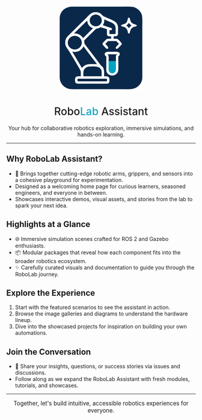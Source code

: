 <p align="center">
  <img src="docs/logos/RoboLab%20Assistant%20-%20Square%20(Dark).svg" alt="RoboLab Assistant Logo" width="220" />
</p>

<h1 align="center" style="font-family: 'Inter', sans-serif; font-weight: 500;">Robo<span style="color: #0fa4c0;">Lab</span> Assistant</h1>

<p align="center" style="font-family: 'Inter', sans-serif;">
  Your hub for collaborative robotics exploration, immersive simulations, and hands-on learning.
</p>

---

## Why RoboLab Assistant?
- 🤖 Brings together cutting-edge robotic arms, grippers, and sensors into a cohesive playground for experimentation.
- Designed as a welcoming home page for curious learners, seasoned engineers, and everyone in between.
- Showcases interactive demos, visual assets, and stories from the lab to spark your next idea.

## Highlights at a Glance
- 🌐 Immersive simulation scenes crafted for ROS 2 and Gazebo enthusiasts.
- 📦 Modular packages that reveal how each component fits into the broader robotics ecosystem.
- ✨ Carefully curated visuals and documentation to guide you through the RoboLab journey.

## Explore the Experience
1. Start with the featured scenarios to see the assistant in action.
2. Browse the image galleries and diagrams to understand the hardware lineup.
3. Dive into the showcased projects for inspiration on building your own automations.

## Join the Conversation
- 💬 Share your insights, questions, or success stories via issues and discussions.
- Follow along as we expand the RoboLab Assistant with fresh modules, tutorials, and showcases.

---

<p align="center" style="font-family: 'Inter', sans-serif; font-size: 0.95rem;">
  Together, let's build intuitive, accessible robotics experiences for everyone.
</p>
